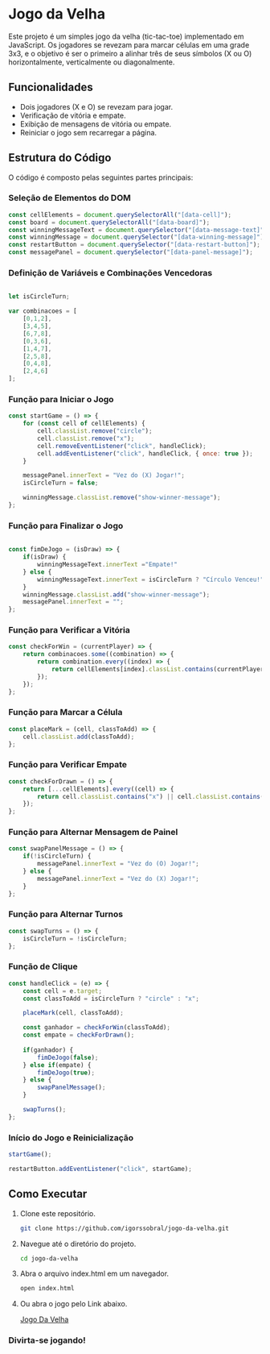 # Jogo da Velha

Este projeto é um simples jogo da velha (tic-tac-toe) implementado em JavaScript. Os jogadores se revezam para marcar células em uma grade 3x3, e o objetivo é ser o primeiro a alinhar três de seus símbolos (X ou O) horizontalmente, verticalmente ou diagonalmente.

## Funcionalidades

- Dois jogadores (X e O) se revezam para jogar.
- Verificação de vitória e empate.
- Exibição de mensagens de vitória ou empate.
- Reiniciar o jogo sem recarregar a página.

## Estrutura do Código

O código é composto pelas seguintes partes principais:

### Seleção de Elementos do DOM

```javascript
const cellElements = document.querySelectorAll("[data-cell]");
const board = document.querySelectorAll("[data-board]");
const winningMessageText = document.querySelector("[data-message-text]");
const winningMessage = document.querySelector("[data-winning-message]");
const restartButton = document.querySelector("[data-restart-button]");
const messagePanel = document.querySelector("[data-panel-message]");
```

### Definição de Variáveis e Combinações Vencedoras
```javascript

let isCircleTurn;

var combinacoes = [
    [0,1,2],
    [3,4,5],
    [6,7,8],
    [0,3,6],
    [1,4,7],
    [2,5,8],
    [0,4,8],
    [2,4,6]
];
```
### Função para Iniciar o Jogo
```javascript
const startGame = () => {
    for (const cell of cellElements) {
        cell.classList.remove("circle");
        cell.classList.remove("x");
        cell.removeEventListener("click", handleClick);
        cell.addEventListener("click", handleClick, { once: true });   
    } 

    messagePanel.innerText = "Vez do (X) Jogar!";
    isCircleTurn = false;

    winningMessage.classList.remove("show-winner-message");
};
```
### Função para Finalizar o Jogo
```javascript

const fimDeJogo = (isDraw) => {
    if(isDraw) {
        winningMessageText.innerText ="Empate!"
    } else {
        winningMessageText.innerText = isCircleTurn ? "Círculo Venceu!" : "X Venceu!";
    }
    winningMessage.classList.add("show-winner-message");
    messagePanel.innerText = "";
};
```
### Função para Verificar a Vitória
```javascript
const checkForWin = (currentPlayer) => {
    return combinacoes.some((combination) => {
        return combination.every((index) => {
            return cellElements[index].classList.contains(currentPlayer);
        });
    });
};
```
### Função para Marcar a Célula
```javascript
const placeMark = (cell, classToAdd) => {
    cell.classList.add(classToAdd);
};
```

### Função para Verificar Empate
```javascript
const checkForDrawn = () => {
    return [...cellElements].every((cell) => {
        return cell.classList.contains("x") || cell.classList.contains("circle");
    });
};
```

### Função para Alternar Mensagem de Painel
```javascript
const swapPanelMessage = () => {
    if(!isCircleTurn) {
        messagePanel.innerText = "Vez do (O) Jogar!";
    } else {
        messagePanel.innerText = "Vez do (X) Jogar!";
    }
};
```

### Função para Alternar Turnos
```javascript
const swapTurns = () => {
    isCircleTurn = !isCircleTurn;
};
```

### Função de Clique
```javascript
const handleClick = (e) => {
    const cell = e.target;
    const classToAdd = isCircleTurn ? "circle" : "x";

    placeMark(cell, classToAdd);

    const ganhador = checkForWin(classToAdd);
    const empate = checkForDrawn();
   
    if(ganhador) {
        fimDeJogo(false);
    } else if(empate) {
        fimDeJogo(true);
    } else {
        swapPanelMessage();
    }

    swapTurns();
};
```

### Início do Jogo e Reinicialização
```javascript
startGame();

restartButton.addEventListener("click", startGame);
```

## Como Executar
1. Clone este repositório.
    ```bash
    git clone https://github.com/igorssobral/jogo-da-velha.git

2. Navegue até o diretório do projeto.
    ```bash
    cd jogo-da-velha

3. Abra o arquivo index.html em um navegador.
    ```bash
    open index.html

4. Ou abra o jogo pelo Link abaixo.
   
   [Jogo Da Velha](https://jogo-da-velha-smoky-alpha.vercel.app/)
   
### Divirta-se jogando!
